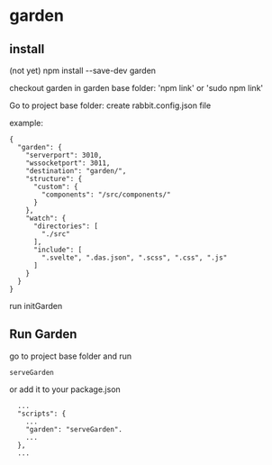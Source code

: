 # garden

## install 
(not yet) npm install --save-dev garden

checkout garden
in garden base folder: 'npm link' or 'sudo npm link'

Go to project base folder:
create rabbit.config.json file

example:
```
{
  "garden": {
    "serverport": 3010,
    "wssocketport": 3011,
    "destination": "garden/",
    "structure": {
      "custom": {
        "components": "/src/components/"
      }
    },
    "watch": {
      "directories": [
        "./src"
      ],
      "include": [
        ".svelte", ".das.json", ".scss", ".css", ".js"
      ]
    }
  }
}
```

run initGarden


## Run Garden

go to project base folder and run
```
serveGarden
```

or add it to your package.json
```
  ...
  "scripts": {
    ...
    "garden": "serveGarden".
    ...
  },
  ...
```
